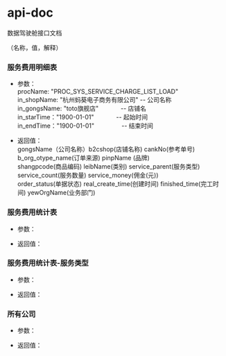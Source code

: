 # api-doc
数据驾驶舱接口文档


（名称，值，解释）

### 服务费用明细表

* 参数：  
procName: "PROC_SYS_SERVICE_CHARGE_LIST_LOAD"    
in_shopName: "杭州蚂葵电子商务有限公司"   -- 公司名称  
in_gongsName: "toto旗舰店"               -- 店铺名    
in_starTime："1900-01-01"               -- 起始时间    
in_endTime："1900-01-01"                -- 结束时间    

* 返回值：    
gongsName（公司名称）b2cshop(店铺名称) cankNo(参考单号) b_org_otype_name(订单来源) pinpName (品牌)  
shangpcode(商品编码) leibName(类别) service_parent(服务类型) service_count(服务数量) service_money(佣金(元))  
order_status(单据状态) real_create_time(创建时间) finished_time(完工时间) yewOrgName(业务部门)  

### 服务费用统计表
* 参数： 

* 返回值：  



### 服务费用统计表-服务类型
* 参数：  

* 返回值：  



### 所有公司
* 参数：  

* 返回值：  


